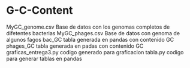 # G-C-Content
MyGC_genome.csv Base de datos con los genomas completos de difetentes bacterias
MyGC_phages.csv Base de datos con genoma de algunos fagos
bac_GC tabla generada en pandas con contenido GC
phages_GC tabla generada en padas con contenido GC 
graficas_entrega3.py codigo generado para graficacion 
tabla.py codigo para generar tablas en pandas
